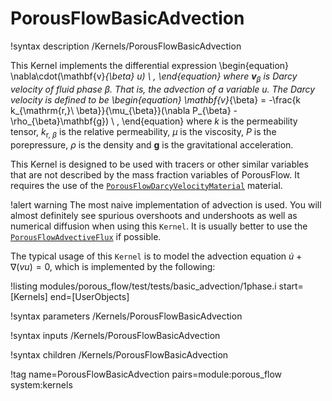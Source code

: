 # PorousFlowBasicAdvection

!syntax description /Kernels/PorousFlowBasicAdvection

This Kernel implements the differential expression
\begin{equation}
\nabla\cdot(\mathbf{v}_{\beta} u) \ ,
\end{equation}
where $\mathbf{v}_{\beta}$ is Darcy velocity of fluid phase $\beta$.  That is, the advection of a variable $u$.  The Darcy velocity is defined to be
\begin{equation}
\mathbf{v}_{\beta} = -\frac{k k_{\mathrm{r,}\ \beta}}{\mu_{\beta}}(\nabla P_{\beta} - \rho_{\beta}\mathbf{g}) \ ,
\end{equation}
where $k$ is the permeability tensor, $k_{\mathrm{r,}\ \beta}$ is the relative permeability, $\mu$ is the viscosity, $P$ is the porepressure, $\rho$ is the density and $\mathbf{g}$ is the gravitational acceleration.

This Kernel is designed to be used with tracers or other similar variables that are not described by the mass fraction variables of PorousFlow.  It requires the use of the [`PorousFlowDarcyVelocityMaterial`](PorousFlowDarcyVelocityMaterial.md) material.

!alert warning
The most naive implementation of advection is used.  You will almost definitely see spurious overshoots and undershoots as well as numerical diffusion when using this `Kernel`.  It is usually better to use the [`PorousFlowAdvectiveFlux`](PorousFlowAdvectiveFlux.md) if possible.

The typical usage of this `Kernel` is to model the advection equation $\dot{u}+\nabla (vu) = 0$, which is implemented by the following:

!listing modules/porous_flow/test/tests/basic_advection/1phase.i start=[Kernels] end=[UserObjects]

!syntax parameters /Kernels/PorousFlowBasicAdvection

!syntax inputs /Kernels/PorousFlowBasicAdvection

!syntax children /Kernels/PorousFlowBasicAdvection

!tag name=PorousFlowBasicAdvection pairs=module:porous_flow system:kernels
